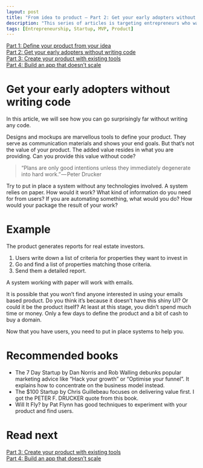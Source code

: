 ```yaml
---
layout: post
title: "From idea to product — Part 2: Get your early adopters without writing code"
description: "This series of articles is targeting entrepreneurs who want to build a tech product. We will explain how to transform ideas into products based on previous experiences."
tags: [Entrepreneurship, Startup, MVP, Product]
---
```


[Part 1: Define your product from your idea](./idea-to-product-1)<br>
[Part 2: Get your early adopters without writing code](./idea-to-product-2)<br>
[Part 3: Create your product with existing tools](./idea-to-product-3)<br>
[Part 4: Build an app that doesn’t scale](./idea-to-product-4)

# Get your early adopters without writing code

In this article, we will see how you can go surprisingly far without writing any code.

Designs and mockups are marvellous tools to define your product. They serve as communication materials and shows your end goals. But that’s not the value of your product. The added value resides in what you are providing. Can you provide this value without code?

> “Plans are only good intentions unless they immediately degenerate into hard work.” — Peter Drucker

Try to put in place a system without any technologies involved. A system relies on paper. How would it work? What kind of information do you need for from users? If you are automating something, what would you do? How would your package the result of your work?

# Example

The product generates reports for real estate investors.

1. Users write down a list of criteria for properties they want to invest in
2. Go and find a list of properties matching those criteria.
3. Send them a detailed report.

A system working with paper will work with emails.

It is possible that you won’t find anyone interested in using your emails based product. Do you think it’s because it doesn’t have this shiny UI? Or could it be the product itself? At least at this stage, you didn’t spend much time or money. Only a few days to define the product and a bit of cash to buy a domain.

Now that you have users, you need to put in place systems to help you.

# Recommended books

- The 7 Day Startup by Dan Norris and Rob Walling debunks popular marketing advice like “Hack your growth” or “Optimise your funnel”. It explains how to concentrate on the business model instead.
- The $100 Startup by Chris Guillebeau focuses on delivering value first. I got the PETER F. DRUCKER quote from this book.
- Will It Fly? by Pat Flynn has good techniques to experiment with your product and find users.

# Read next

[Part 3: Create your product with existing tools](./idea-to-product-3)<br>
[Part 4: Build an app that doesn’t scale](./idea-to-product-4)
